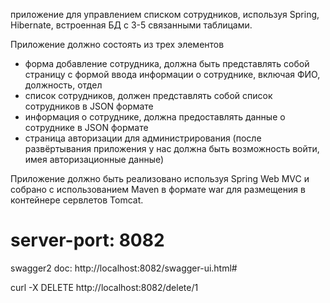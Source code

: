 приложение для управлением списком сотрудников, используя Spring, Hibernate, встроенная БД с 3-5 связанными таблицами.

Приложение должно состоять из трех элементов

* форма добавление сотрудника, должна быть представлять собой страницу с формой ввода информации о сотруднике, включая ФИО, должность, отдел
* список сотрудников, должен представлять собой список сотрудников в JSON формате
* информация о сотруднике, должна предоставлять данные о сотруднике в JSON формате
* страница авторизации для администрирования (после развёртывания приложения у нас должна быть возможность войти, имея авторизационные данные)

Приложение должно быть реализовано используя Spring Web MVC и собрано с использованием Maven в формате war для размещения в контейнере сервлетов Tomcat.


# server-port: 8082


swagger2 doc:
http://localhost:8082/swagger-ui.html#

curl -X DELETE http://localhost:8082/delete/1